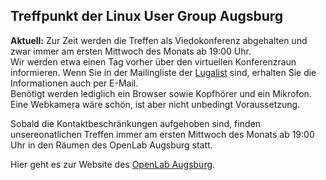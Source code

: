 ## Treffpunkt der Linux User Group Augsburg

__Aktuell:__ 
Zur Zeit werden die Treffen als Viedokonferenz abgehalten 
und zwar immer am ersten Mittwoch des Monats ab 19:00 Uhr.    
Wir werden etwa einen Tag vorher über den virtuellen Konferenzraun informieren.
Wenn Sie in der Mailingliste der [Lugalist](/mailman/listinfo/lugalist) sind,
erhalten Sie die Informationen auch per E-Mail.  
Benötigt werden lediglich ein Browser sowie Kopfhörer und ein Mikrofon. Eine 
Webkamera wäre schön, ist aber nicht unbedingt Voraussetzung. 

Sobald die Kontaktbeschränkungen aufgehoben sind, finden unsereonatlichen Treffen immer am ersten Mittwoch des Monats ab 19:00 Uhr 
in den Räumen des OpenLab Augsburg statt. 

Hier geht es zur Website des [OpenLab Augsburg](https://openlab-augsburg.de/).

